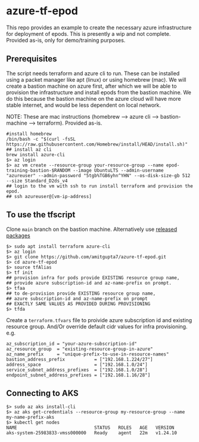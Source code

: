 # azure-tf-epod
This repo provides an example to create the necessary azure infrastructure for deployment of epods. This is presently a wip and not complete. Provided as-is, only for demo/training purposes.

## Prerequisites
The script needs terraform and azure cli to run. These can be installed using a packet manager like apt (linux) or using homebrew (mac). We will create a bastion machine on azure first, after which we will be able to provision the infrastructure and install epods from the bastion machine. We do this because the bastion machine on the azure cloud will have more stable internet, and would be less dependent on local network. 

NOTE: These are mac instructions (homebrew --> azure cli --> bastion-machine --> terraform). Provided as-is. 
```shell
#install homebrew
/bin/bash -c "$(curl -fsSL https://raw.githubusercontent.com/Homebrew/install/HEAD/install.sh)"
## install az cli
brew install azure-cli
$> az login
$> az vm create --resource-group your-resource-group --name epod-training-bastion-$RANDOM --image UbuntuLTS --admin-username "azureuser" --admin-password "5tgb%TGB6yhn^YHN" --os-disk-size-gb 512 --size Standard_D2ds_v4
## login to the vm with ssh to run install terraform and provision the epod.
## ssh azureuser@[vm-ip-address]
```

## To use the tfscript
Clone `main` branch on the bastion machine. Alternatively use [released packages](https://github.com/amitgupta7/azure-tf-vms/releases)
```shell
$> sudo apt install terraform azure-cli
$> az login
$> git clone https://github.com/amitgupta7/azure-tf-epod.git
$> cd azure-tf-epod
$> source tfAlias
$> tf init 
## provision infra for pods provide EXISTING resource group name,
## provide azure subscription-id and az-name-prefix on prompt.
$> tfaa 
## to de-provision provide EXISTING resource group name, 
## azure subscription-id and az-name-prefix on prompt 
## EXACTLY SAME VALUES AS PROVIDED DURING PROVISIONING
$> tfda
```
Create a `terraform.tfvars` file to proivide azure subscription id and existing resource group. And/Or override default cidr values for infra provisioning. e.g.
```hcl
az_subscription_id = "your-azure-subscription-id"
az_resource_group  = "existing-resource-group-in-azure"
az_name_prefix     = "unique-prefix-to-use-in-resource-names"
bastion_address_prefix           = ["192.168.1.224/27"]
address_space                    = ["192.168.1.0/24"]
service_subnet_address_prefixes  = ["192.168.1.0/28"]
endpoint_subnet_address_prefixes = ["192.168.1.16/28"]
```

##  Connecting to AKS
```shell
$> sudo az aks install-cli
$> az aks get-credentials --resource-group my-resource-group --name my-name-prefix-aks
$> kubectl get nodes
NAME                             STATUS   ROLES   AGE   VERSION
aks-system-25983833-vmss000000   Ready    agent   22m   v1.24.10
```
